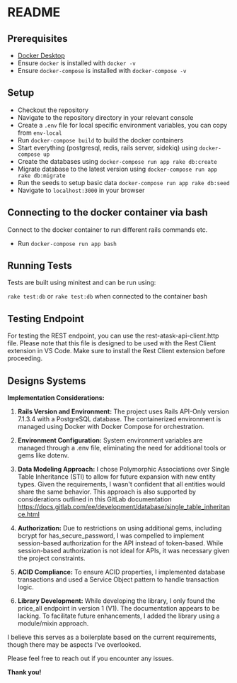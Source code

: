 # README

## Prerequisites

* [Docker Desktop](https://www.docker.com/products/docker-desktop)
* Ensure `docker` is installed with `docker -v`
* Ensure `docker-compose` is installed with `docker-compose -v`

## Setup

* Checkout the repository
* Navigate to the repository directory in your relevant console
* Create a `.env` file for local specific environment variables, you can copy from `env-local`   
* Run `docker-compose build` to build the docker containers
* Start everything (postgresql, redis, rails server, sidekiq) using `docker-compose up`
* Create the databases using `docker-compose run app rake db:create`
* Migrate database to the latest version using `docker-compose run app rake db:migrate`
* Run the seeds to setup basic data `docker-compose run app rake db:seed`
* Navigate to `localhost:3000` in your browser

## Connecting to the docker container via bash

Connect to the docker container to run different rails commands etc.

* Run `docker-compose run app bash`

## Running Tests

Tests are built using minitest and can be run using:

`rake test:db` or `rake test:db` when connected to the container bash

## Testing Endpoint

For testing the REST endpoint, you can use the rest-atask-api-client.http file. Please note that this file is designed to be used with the Rest Client extension in VS Code. Make sure to install the Rest Client extension before proceeding.

## Designs Systems

**Implementation Considerations:**

1. **Rails Version and Environment:**
The project uses Rails API-Only version 7.1.3.4 with a PostgreSQL database. The containerized environment is managed using Docker with Docker Compose for orchestration.

2. **Environment Configuration:**
System environment variables are managed through a .env file, eliminating the need for additional tools or gems like dotenv.

3. **Data Modeling Approach:**
I chose Polymorphic Associations over Single Table Inheritance (STI) to allow for future expansion with new entity types. Given the requirements, I wasn't confident that all entities would share the same behavior. This approach is also supported by considerations outlined in this GitLab documentation https://docs.gitlab.com/ee/development/database/single_table_inheritance.html

4. **Authorization:**
Due to restrictions on using additional gems, including bcrypt for has_secure_password, I was compelled to implement session-based authorization for the API instead of token-based. While session-based authorization is not ideal for APIs, it was necessary given the project constraints.

5. **ACID Compliance:**
To ensure ACID properties, I implemented database transactions and used a Service Object pattern to handle transaction logic.

6. **Library Development:**
While developing the library, I only found the price_all endpoint in version 1 (V1). The documentation appears to be lacking. To facilitate future enhancements, I added the library using a module/mixin approach.

I believe this serves as a boilerplate based on the current requirements, though there may be aspects I've overlooked.

Please feel free to reach out if you encounter any issues.

**Thank you!**